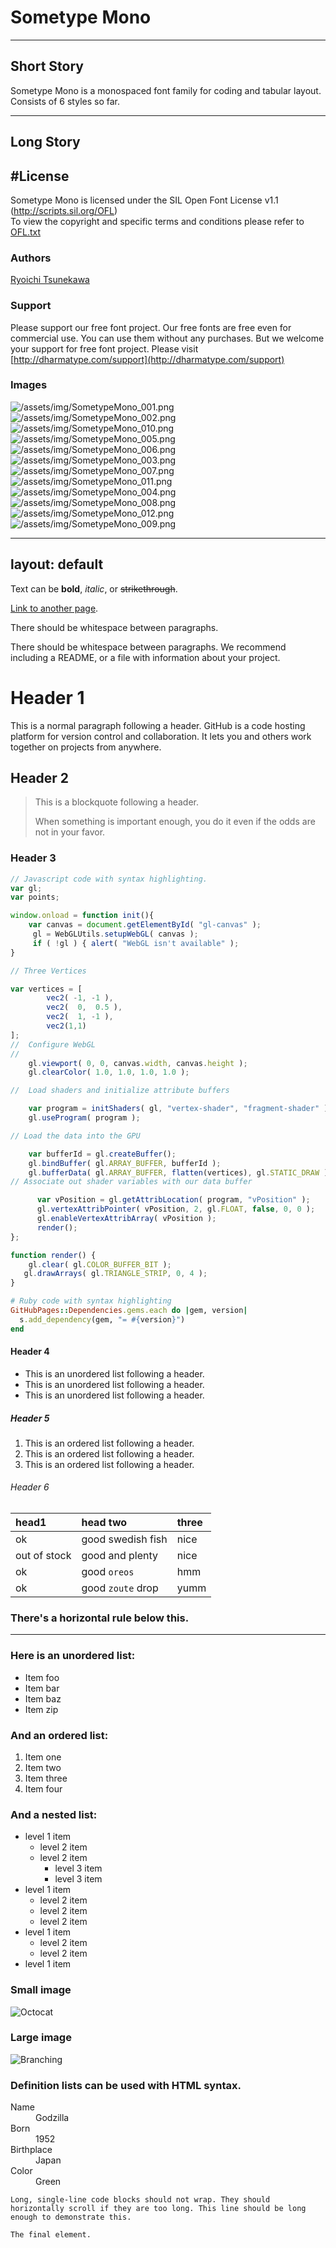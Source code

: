 # Sometype Mono

---

## Short Story
Sometype Mono is a monospaced font family for coding and tabular layout.  
Consists of 6 styles so far.

---

## Long Story
## #License
Sometype Mono is licensed under the SIL Open Font License v1.1 (<http://scripts.sil.org/OFL>)  
To view the copyright and specific terms and conditions please refer to [OFL.txt](https://github.com/dharmatype/Sometype-Mono/blob/master/OFL.txt)


### Authors
[Ryoichi Tsunekawa](http://dharmatype.com)  


### Support
Please support our free font project.
Our free fonts are free even for commercial use. You can use them without any purchases.
But we welcome your support for free font project. Please visit [http://dharmatype.com/support](http://dharmatype.com/support)


### Images
![/assets/img/SometypeMono_001.png](/assets/img/SometypeMono_001.png)  
![/assets/img/SometypeMono_002.png](/assets/img/SometypeMono_002.png)  
![/assets/img/SometypeMono_010.png](/assets/img/SometypeMono_010.png)  
![/assets/img/SometypeMono_005.png](/assets/img/SometypeMono_005.png)  
![/assets/img/SometypeMono_006.png](/assets/img/SometypeMono_006.png)  
![/assets/img/SometypeMono_003.png](/assets/img/SometypeMono_003.png)  
![/assets/img/SometypeMono_007.png](/assets/img/SometypeMono_007.png)  
![/assets/img/SometypeMono_011.png](/assets/img/SometypeMono_011.png)  
![/assets/img/SometypeMono_004.png](/assets/img/SometypeMono_004.png)  
![/assets/img/SometypeMono_008.png](/assets/img/SometypeMono_008.png)  
![/assets/img/SometypeMono_012.png](/assets/img/SometypeMono_012.png)  
![/assets/img/SometypeMono_009.png](/assets/img/SometypeMono_009.png)  


---
layout: default
---

Text can be **bold**, _italic_, or ~~strikethrough~~.

[Link to another page](./another-page.html).

There should be whitespace between paragraphs.

There should be whitespace between paragraphs. We recommend including a README, or a file with information about your project.

# Header 1

This is a normal paragraph following a header. GitHub is a code hosting platform for version control and collaboration. It lets you and others work together on projects from anywhere.

## Header 2

> This is a blockquote following a header.
>
> When something is important enough, you do it even if the odds are not in your favor.

### Header 3

```js
// Javascript code with syntax highlighting.
var gl;
var points;

window.onload = function init(){
    var canvas = document.getElementById( "gl-canvas" );
     gl = WebGLUtils.setupWebGL( canvas );    
     if ( !gl ) { alert( "WebGL isn't available" );
}        

// Three Vertices        

var vertices = [
        vec2( -1, -1 ),
        vec2(  0,  0.5 ),
        vec2(  1, -1 ),
		vec2(1,1)
];    
//  Configure WebGL   
//    
    gl.viewport( 0, 0, canvas.width, canvas.height );
    gl.clearColor( 1.0, 1.0, 1.0, 1.0 );   

//  Load shaders and initialize attribute buffers

    var program = initShaders( gl, "vertex-shader", "fragment-shader" );
    gl.useProgram( program );        

// Load the data into the GPU        

    var bufferId = gl.createBuffer();
    gl.bindBuffer( gl.ARRAY_BUFFER, bufferId );
    gl.bufferData( gl.ARRAY_BUFFER, flatten(vertices), gl.STATIC_DRAW );    
// Associate out shader variables with our data buffer

      var vPosition = gl.getAttribLocation( program, "vPosition" );
      gl.vertexAttribPointer( vPosition, 2, gl.FLOAT, false, 0, 0 );
      gl.enableVertexAttribArray( vPosition );    
      render();
};

function render() {
    gl.clear( gl.COLOR_BUFFER_BIT );
   gl.drawArrays( gl.TRIANGLE_STRIP, 0, 4 );
}
```

```ruby
# Ruby code with syntax highlighting
GitHubPages::Dependencies.gems.each do |gem, version|
  s.add_dependency(gem, "= #{version}")
end
```

#### Header 4

*   This is an unordered list following a header.
*   This is an unordered list following a header.
*   This is an unordered list following a header.

##### Header 5

1.  This is an ordered list following a header.
2.  This is an ordered list following a header.
3.  This is an ordered list following a header.

###### Header 6

| head1        | head two          | three |
|:-------------|:------------------|:------|
| ok           | good swedish fish | nice  |
| out of stock | good and plenty   | nice  |
| ok           | good `oreos`      | hmm   |
| ok           | good `zoute` drop | yumm  |

### There's a horizontal rule below this.

* * *

### Here is an unordered list:

*   Item foo
*   Item bar
*   Item baz
*   Item zip

### And an ordered list:

1.  Item one
1.  Item two
1.  Item three
1.  Item four

### And a nested list:

- level 1 item
  - level 2 item
  - level 2 item
    - level 3 item
    - level 3 item
- level 1 item
  - level 2 item
  - level 2 item
  - level 2 item
- level 1 item
  - level 2 item
  - level 2 item
- level 1 item

### Small image

![Octocat](https://assets-cdn.github.com/images/icons/emoji/octocat.png)

### Large image

![Branching](https://guides.github.com/activities/hello-world/branching.png)


### Definition lists can be used with HTML syntax.

<dl>
<dt>Name</dt>
<dd>Godzilla</dd>
<dt>Born</dt>
<dd>1952</dd>
<dt>Birthplace</dt>
<dd>Japan</dd>
<dt>Color</dt>
<dd>Green</dd>
</dl>

```
Long, single-line code blocks should not wrap. They should horizontally scroll if they are too long. This line should be long enough to demonstrate this.
```

```
The final element.
```
